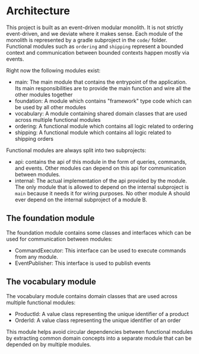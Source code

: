 # Architecture

This project is built as an event-driven modular monolith. It is not strictly event-driven, and we deviate where it makes sense.
Each module of the monolith is represented by a gradle subproject in the `code/` folder.
Functional modules such as `ordering` and `shipping` represent a bounded context and communication between bounded contexts happen mostly via events.

Right now the following modules exist:
- main: The main module that contains the entrypoint of the application. Its main responsibilities are to provide the main function and wire all the other modules together
- foundation: A module which contains "framework" type code which can be used by all other modules
- vocabulary: A module containing shared domain classes that are used across multiple functional modules
- ordering: A functional module which contains all logic related to ordering
- shipping: A functional module which contains all logic related to shipping orders

Functional modules are always split into two subprojects:
- api: contains the api of this module in the form of queries, commands, and events. Other modules can depend on this api for communication between modules.
- internal: The actual implementation of the api provided by the module. The only module that is allowed to depend on the internal subproject is `main` because it needs it for wiring purposes. No other module A should ever depend on the internal subproject of a module B.

## The foundation module

The foundation module contains some classes and interfaces which can be used for communication between modules:
- CommandExecutor: This interface can be used to execute commands from any module.
- EventPublisher: This interface is used to publish events

## The vocabulary module

The vocabulary module contains domain classes that are used across multiple functional modules:
- ProductId: A value class representing the unique identifier of a product
- OrderId: A value class representing the unique identifier of an order

This module helps avoid circular dependencies between functional modules by extracting common domain concepts into a separate module that can be depended on by multiple modules.
